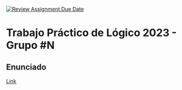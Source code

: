 [![Review Assignment Due Date](https://classroom.github.com/assets/deadline-readme-button-24ddc0f5d75046c5622901739e7c5dd533143b0c8e959d652212380cedb1ea36.svg)](https://classroom.github.com/a/GakjDeeG)
# Trabajo Práctico de Lógico 2023 - Grupo #N

## Enunciado
[Link](https://docs.google.com/document/d/1AdCjGuJaxg_autyP19jaI_-qUMAXqyKujXJ2Smljtyc/edit?usp=sharing)
